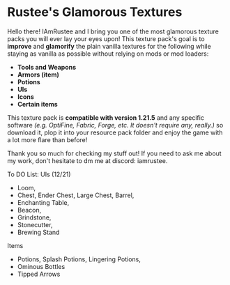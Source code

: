 # Rustee's Glamorous Textures

Hello there! IAmRustee and I bring you one of the most glamorous texture packs you will ever lay your eyes upon! This texture pack's goal is to **improve** and **glamorify** the plain vanilla textures for the following while staying as vanilla as possible without relying on mods or mod loaders:
- **Tools and Weapons**
- **Armors (item)**
- **Potions**
- **UIs**
- **Icons**
- **Certain items**

This texture pack is **compatible with version 1.21.5** and any specific software *(e.g. OptiFine, Fabric, Forge, etc. It doesn't require any, really.)* so download it, plop it into your resource pack folder and enjoy the game with a lot more flare than before!

Thank you so much for checking my stuff out! If you need to ask me about my work, don't hesitate to dm me at discord: iamrustee. 

To DO List:
UIs (12/21)
- Loom,
- Chest, Ender Chest, Large Chest, Barrel,
- Enchanting Table,
- Beacon,
- Grindstone,
- Stonecutter,
- Brewing Stand

Items
- Potions, Splash Potions, Lingering Potions,
- Ominous Bottles
- Tipped Arrows
